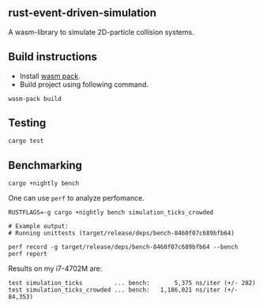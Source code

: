 ## rust-event-driven-simulation

A wasm-library to simulate 2D-particle collision systems.

## Build instructions
* Install [wasm pack](https://rustwasm.github.io/wasm-pack/installer/).
* Build project using following command.
```
wasm-pack build
```

## Testing
```
cargo test
```

## Benchmarking
```
cargo +nightly bench
```

One can use `perf` to analyze perfomance.
```
RUSTFLAGS=-g cargo +nightly bench simulation_ticks_crowded

# Example output:
# Running unittests (target/release/deps/bench-8460f07c689bfb64)

perf record -g target/release/deps/bench-8460f07c689bfb64 --bench
perf report
```

Results on my i7-4702M are:
```
test simulation_ticks         ... bench:       5,375 ns/iter (+/- 282)
test simulation_ticks_crowded ... bench:   1,186,021 ns/iter (+/- 84,353)
```